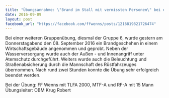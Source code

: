 ```yaml
---
title: "Übungsannahme: \"Brand im Stall mit vermissten Personen\" bei einem Wirtschaftsgebäude im Ortsteil Farmie"
date: 2016-09-09
layout: post
facebook_url: "https://facebook.com/ffwenns/posts/1216819821726474"
---
```


Bei einer weiteren Gruppenübung, diesmal der Gruppe 6, wurde gestern am Donnerstagabend den 08. September 2016 ein Brandgeschehen in einem Wirtschaftsgebäude angenommen und geprobt. Neben der Wasserversorgung wurde auch der Außen - und Innenangriff unter Atemschutz durchgeführt. Weiters wurde auch die Beleuchtung und Straßenabsicherung durch die Mannschaft des Rüstfahrzeuges übernommen. Nach rund zwei Stunden konnte die Übung sehr erfolgreich beendet werden.

Bei der Übung:
FF Wenns mit TLFA 2000, MTF-A und RF-A mit 15 Mann
Übungsleiter: OBM Krug Robert
